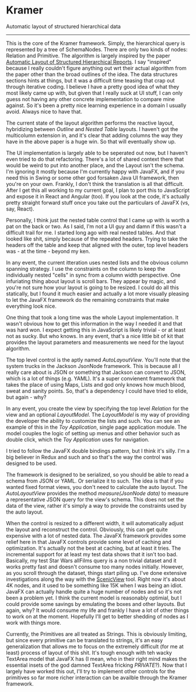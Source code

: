 # Kramer
Automatic layout of structured hierarchical data
___
This is the core of the Kramer framework.  Simply, the hierarchical query is represented by a tree of SchemaNodes.  There are only two kinds of nodes: Relation and Primitive.  The algorithm is largely inspired by the paper [Automatic Layout of Structured Hierarchical Reports](http://people.csail.mit.edu/ebakke/research/reportlayout_infovis2013.pdf).  I say "inspired" because I really couldn't figure anything out wrt their actual algorithm from the paper other than the broad outlines of the idea.  The data structures sections hints at things, but it was a difficult time teasing that crap out through iterative coding.  I believe I have a pretty good idea of what they most likely came up with, but given that I really suck at UI stuff, I can only guess not having any other concrete implementation to compare mine against.  So it's been a pretty nice learning experience in a domain I usually avoid.  Always nice to have that.

The current state of the layout algorithm performs the reactive layout, hybridizing between _Outline_ and _Nested Table_ layouts.  I haven't got the multicolumn extension in, and it's clear that adding columns the way they have in the above paper is a huge win.  So that will eventually show up.

The UI implementation is largely able to be seperated out now, but I haven't even tried to do that refactoring.  There's a lot of shared context there that would be weird to put into another place, and the Layout isn't the schema.  I'm ignoring it mostly because I'm currently happy with JavaFX, and if you need this in Swing or some other god forsaken Java UI framework, then you're on your own.  Frankly, I don't think the translation is all that difficult.  After I get this all working to my current goal, I plan to port this to JavaScript and expose it in React and Angular (too).  If you look at the code, it's actually pretty straight forward stuff once you take out the particulars of JavaFX (vs, say, React).

Personally, I think just the nested table control that I came up with is worth a pat on the back or two.  As I said, I'm not a UI guy and damn if this wasn't a difficult trail for me.  I started long ago with real nested tables.  And that looked like shit, simply because of the repeated headers.  Trying to take the headers off the table and keep that aligned with the outer, top level headers was - at the time - beyond my ken.

In any event, the current itteration uses nested lists and the obvious column spanning strategy.  I use the constraints on the column to keep the individually nested "cells" in sync from a column width perspective.  One infuriating thing about layout is scroll bars.  They appear by magic, and you're not sure how your layout is going to be resized.  I could do all this statically, but I found it much easier and actually a lot more visually pleasing to let the JavaFX framework do the remaining constraints that make everything look nice.

One thing that took a long time was the whole Layout implementation.  It wasn't obvious how to get this information in the way I needed it and that was hard won.  I expect getting this in JavaScript is likely trivial - or at least not as sucky.  But who knows.  In any event, that's a nice little bit of kit that provides the layout parameters and measurements we need for the layout algorithm.

The top level control is the aptly named _AutoLayoutView_.  You'll note that the system trucks in the Jackson JsonNode framework.  This is because all I really care about is JSON or something that Jackson can convert to JSON, which is a lot of things (e.g. YAML).  It's a super convienent framework that takes the place of using Maps, Lists and god only knows how much blood, sweat and sanity points.  So, that's a dependency I could have tried to elide, but again - why?

In any event, you create the view by specifying the top level _Relation_ for the view and an optional _LayoutModel_.  The _LayoutModel_ is my way of providing the developer the ability to customize the lists and such.  You can see an example of this in the _Toy Application_, single page application module.  The model couples the logic of setting up menus and other behavior such as double click, which the _Toy Application_ uses for navigation.

I tried to follow the JavaFX double bindings pattern, but I think it's silly.  I'm a big believer in Redux and such and so that's the way the control was designed to be used.

The framework is designed to be serialized, so you should be able to read a schema from JSON or YAML.  Or serialize it to such.  The idea is that if you wanted fixed format views, you don't need to calculate the auto layout.  The _AutoLayoutView_ provides the method _measure(JsonNode data)_ to measure a representative JSON query for the view's schema.  This does not set the data of the view, rather it's simply a way to provide the constraints used by the auto layout.

When the control is resized to a different width, it will automatically adjust the layout and reconstruct the control.  Obviously, this can get quite expensive with a lot of nested data.  The JavaFX framework provides some relief here in that JavaFX controls provide some level of caching and optimization.  It's actually not the best at caching, but at least it tries.  The incremental support for at least my test data shows that it isn't too bad.  Basically, my test Star Wars allFilms query is a non trivial dataset and it works pretty fast and doesn't consume too many nodes initially.  However, as you scroll through the dataset, things start piling up.  I've done extensive investigations along the way with the [ScenicView](http://fxexperience.com/scenic-view/) tool.  Right now it's about 4K nodes, and it used to be something like 15K when I was being an idiot.  JavaFX can actually handle quite a huge number of nodes and so it's not been a problem yet.  I think the current model is reasonably optimial, but I could provide some savings by emulating the boxes and other layouts.  But again, why?  It would consume my life and frankly I have a lot of other things to work on at the moment.  Hopefully I'll get to better shedding of nodes as I work with things more.

Currently, the Primitives are all treated as Strings.  This is obviously limiting, but since every primitive can be translated to strings, it's an easy generalization that allows me to focus on the extremely difficult (for me at least) process of layout of this shit.  It's tough enough with teh wacky TextArea model that JavaFX has (I mean, who in their right mind makes the essential insets of the god damned TextArea fricking *PRIVATE*?).  Now that I largely have worked this out, I'll try to implement other controls for the primitives so far more richer interaction can be availble through the Kramer framework.
